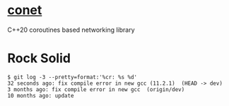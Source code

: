# [conet](https://github.com/abbycin/conet)
C++20 coroutines based networking library

# Rock Solid

```
$ git log -3 --pretty=format:'%cr: %s %d'
32 seconds ago: fix compile error in new gcc (11.2.1)  (HEAD -> dev)
3 months ago: fix compile error in new gcc  (origin/dev)
10 months ago: update 
```